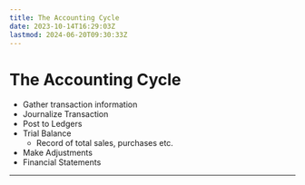 ```yaml
---
title: The Accounting Cycle
date: 2023-10-14T16:29:03Z
lastmod: 2024-06-20T09:30:33Z
---
```


# The Accounting Cycle

- Gather transaction information
- Journalize Transaction
- Post to Ledgers
- Trial Balance
  - Record of total sales, purchases etc.
- Make Adjustment​s
- Financial Statements

---
